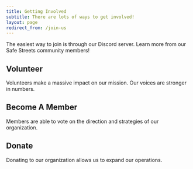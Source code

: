 ```yaml
---
title: Getting Involved
subtitle: There are lots of ways to get involved!
layout: page
redirect_from: /join-us
---
```


The easiest way to join is through our Discord server. Learn more from our Safe Streets community members!

## Volunteer

Volunteers make a massive impact on our mission. Our voices are stronger in numbers.

## Become A Member

Members are able to vote on the direction and strategies of our organization.

## Donate

Donating to our organization allows us to expand our operations.

